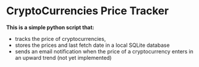 # CryptoCurrencies Price Tracker
**This is a simple python script that:**
-  tracks the price of cryptocurrencies,
- stores the prices and last fetch date in a local SQLite database 
- sends an email notification when the price of a cryptocurrency enters in an upward trend (not yet implemented)